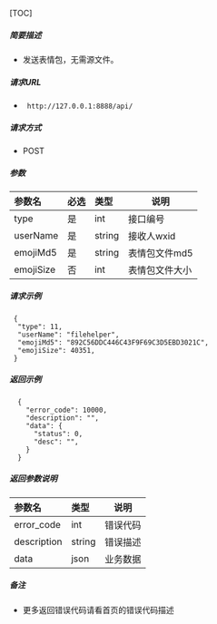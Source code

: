 


[TOC]
    
##### 简要描述

- 发送表情包，无需源文件。

##### 请求URL
- ` http://127.0.0.1:8888/api/`
  
##### 请求方式
- POST 

##### 参数

|参数名|必选|类型|说明|
|:----    |:---|:----- |-----   |
|type |是  |int | 接口编号    |
|userName |是  |string | 接收人wxid    |
|emojiMd5     |是  |string | 表情包文件md5    |
|emojiSize     |否  |int | 表情包文件大小    |

##### 请求示例

```
 {
  "type": 11,
  "userName": "filehelper",
  "emojiMd5": "892C56DDC446C43F9F69C3D5EBD3021C",
  "emojiSize": 40351,
 } 
```

##### 返回示例 

``` 
  {
    "error_code": 10000,
    "description": "",
    "data": {
      "status": 0,
      "desc": "",
    }
  }
```

##### 返回参数说明 

|参数名|类型|说明|
|:-----  |:-----|-----                           |
|error_code |int   |错误代码  |
|description|string|错误描述|
|data|json|业务数据|

##### 备注 

- 更多返回错误代码请看首页的错误代码描述





